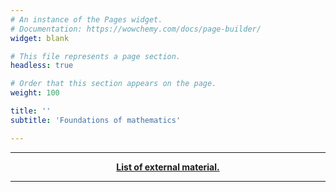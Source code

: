 ```yaml
---
# An instance of the Pages widget.
# Documentation: https://wowchemy.com/docs/page-builder/
widget: blank

# This file represents a page section.
headless: true

# Order that this section appears on the page.
weight: 100

title: ''
subtitle: 'Foundations of mathematics'

---
```


---

<p style="text-align: center;"><b><a href="https://galapagos.netlify.app/external">List of external material.</a></b></p>

---
